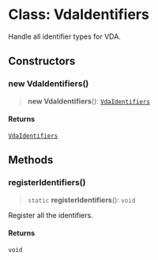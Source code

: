 # Class: VdaIdentifiers

Handle all identifier types for VDA.

## Constructors

### new VdaIdentifiers()

> **new VdaIdentifiers**(): [`VdaIdentifiers`](VdaIdentifiers.md)

#### Returns

[`VdaIdentifiers`](VdaIdentifiers.md)

## Methods

### registerIdentifiers()

> `static` **registerIdentifiers**(): `void`

Register all the identifiers.

#### Returns

`void`
